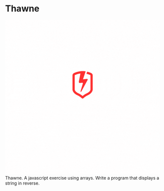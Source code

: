 # Thawne
![alt text](img/Thawne.gif "Thawne Logo")
Thawne. A javascript exercise using arrays. Write a program that displays a string in reverse.